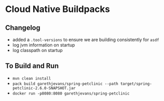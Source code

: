 # Cloud Native Buildpacks

## Changelog

* added a `.tool-versions` to ensure we are building consistently for `asdf`
* log jvm information on startup
* log classpath on startup

## To Build and Run

* `mvn clean install`
* `pack build garethjevans/spring-petclinic --path target/spring-petclinic-2.6.0-SNAPSHOT.jar`
* `docker run -p8080:8080 garethjevans/spring-petclinic`
